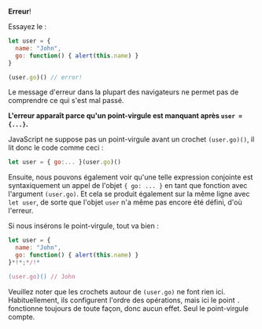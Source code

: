 **Erreur**!

Essayez le :

```js run
let user = {
  name: "John",
  go: function() { alert(this.name) }
}

(user.go)() // error!
```

Le message d'erreur dans la plupart des navigateurs ne permet pas de comprendre ce qui s'est mal passé.

**L'erreur apparaît parce qu'un point-virgule est manquant après `user = {...}`.**

JavaScript ne suppose pas un point-virgule avant un crochet `(user.go)()`, il lit donc le code comme ceci :

```js no-beautify
let user = { go:... }(user.go)()
```

Ensuite, nous pouvons également voir qu'une telle expression conjointe est syntaxiquement un appel de l'objet `{ go: ... }` en tant que fonction avec l'argument `(user.go)`. Et cela se produit également sur la même ligne avec `let user`, de sorte que l'objet `user` n'a même pas encore été défini, d'où l'erreur.

Si nous insérons le point-virgule, tout va bien :

```js run
let user = {
  name: "John",
  go: function() { alert(this.name) }
}*!*;*/!*

(user.go)() // John
```

Veuillez noter que les crochets autour de `(user.go)` ne font rien ici. Habituellement, ils configurent l'ordre des opérations, mais ici le point `.` fonctionne toujours de toute façon, donc aucun effet. Seul le point-virgule compte.






